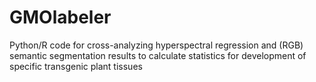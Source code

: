 # GMOlabeler
Python/R code for cross-analyzing hyperspectral regression and (RGB) semantic segmentation results to calculate statistics for development of specific transgenic plant tissues

